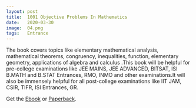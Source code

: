 ```yaml
---
layout: post
title:  1001 Objective Problems In Mathematics
date:   2020-03-30
image:  04.png
tags:   Entrance 
---
```

The book covers topics like elementary mathematical analysis, mathematical theorems, congruency, inequalities, function, elementary geometry, applications of algebra and calculus .This book will be helpful for pre-college examinations like JEE MAINS, JEE ADVANCED, BITSAT, ISI B.MATH and B.STAT Entrances, RMO, INMO and other examinations.It will also be immensely helpful for all post-college examinations like IIT JAM, CSIR, TIFR, ISI Entrances, GR.

Get the [Ebook](https://www.amazon.in/1001-Objective-Problems-Mathematics-engineering-ebook/dp/B07F3D15PJ) or [Paperback](https://www.amazon.in/1001-Objective-Problems-Mathematics-Archik/dp/1790692148/ref=sr_1_1?keywords=1001+Objective+Problems+In+Mathematics&qid=1585578054&s=digital-text&sr=1-1-catcorr).
